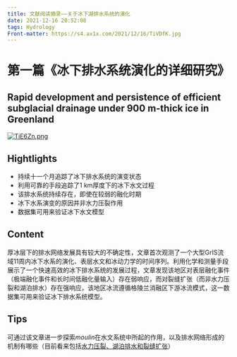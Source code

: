 ```yaml
---
title: 文献阅读摘录——关于冰下湖排水系统的演化
date: 2021-12-16 20:52:08
tags: Hydrology
Front-matter: https://s4.ax1x.com/2021/12/16/TiVDfK.jpg
---
```


# 第一篇《冰下排水系统演化的详细研究》

**Rapid development and persistence of efficient subglacial drainage under 900 m-thick ice in Greenland**
----

[![TiE6Zn.png](https://s4.ax1x.com/2021/12/16/TiE6Zn.png)](https://imgtu.com/i/TiE6Zn)

## Hightlights

* 持续十一个月追踪了冰下排水系统的演变状态
* 利用可靠的手段追踪了1 km厚度下的冰下水文过程
* 该排水系统持续存在，即使在较弱的融化时期
* 冰下水系演变的原因并非水力压裂作用
* 数据集可用来验证冰下水文模型

## Content

厚冰层下的排水网络发展具有较大的不确定性，文章首次观测了一个大型GrIS流域11周内冰下水系的演化、表层水文和冰动力学的时间序列。利用化学和测量手段展示了一个快速高效的冰下排水系统的发展过程，文章发现该地区对表层融化事件（极端融化事件和长时间低融化量输入）存在弱响应，而对裂缝扩张（而非水力压裂和湖泊排水）存在强响应，该地区冰流遵循格陵兰消融区下游冰流模式，这一数据集可用来验证冰下排水系统模型。

## Tips

可通过该文章进一步探索*moulin*在水文系统中所起的作用，以及排水网络形成的机制有哪些（目前看来包括<u>水力压裂、湖泊排水和裂缝扩张</u>）
